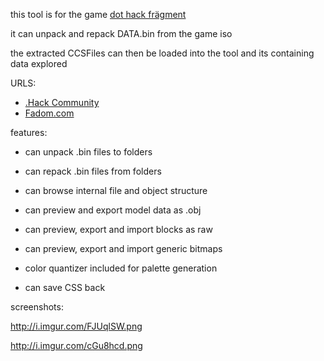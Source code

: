 ﻿this tool is for the game [dot hack frägment](https://www.dothack.org/)

it can unpack and repack DATA.bin from the game iso

the extracted CCSFiles can then be loaded into the tool and its containing data explored

URLS:
  - [.Hack Community](https://www.dothack.org/)
  - [Fadom.com](https://dothack.fandom.com/wiki/Fr%C3%A4gment)


features:

- can unpack .bin files to folders

- can repack .bin files from folders

- can browse internal file and object structure

- can preview and export model data as .obj

- can preview, export and import blocks as raw

- can preview, export and import generic bitmaps

- color quantizer included for palette generation

- can save CSS back


screenshots: 

http://i.imgur.com/FJUqlSW.png

http://i.imgur.com/cGu8hcd.png
